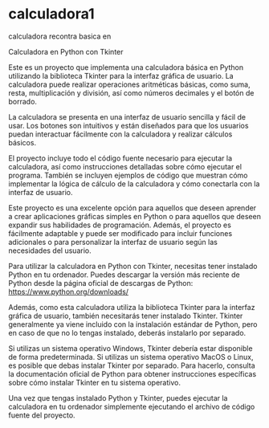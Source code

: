 # calculadora1
calculadora recontra basica en 

Calculadora en Python con Tkinter

Este es un proyecto que implementa una calculadora básica en Python utilizando la biblioteca Tkinter para la interfaz gráfica de usuario. La calculadora puede realizar operaciones aritméticas básicas, como suma, resta, multiplicación y división, así como números decimales y el botón de borrado.

La calculadora se presenta en una interfaz de usuario sencilla y fácil de usar. Los botones son intuitivos y están diseñados para que los usuarios puedan interactuar fácilmente con la calculadora y realizar cálculos básicos.

El proyecto incluye todo el código fuente necesario para ejecutar la calculadora, así como instrucciones detalladas sobre cómo ejecutar el programa. También se incluyen ejemplos de código que muestran cómo implementar la lógica de cálculo de la calculadora y cómo conectarla con la interfaz de usuario.

Este proyecto es una excelente opción para aquellos que deseen aprender a crear aplicaciones gráficas simples en Python o para aquellos que deseen expandir sus habilidades de programación. Además, el proyecto es fácilmente adaptable y puede ser modificado para incluir funciones adicionales o para personalizar la interfaz de usuario según las necesidades del usuario.




Para utilizar la calculadora en Python con Tkinter, necesitas tener instalado Python en tu ordenador. Puedes descargar la versión más reciente de Python desde la página oficial de descargas de Python: https://www.python.org/downloads/

Además, como esta calculadora utiliza la biblioteca Tkinter para la interfaz gráfica de usuario, también necesitarás tener instalado Tkinter. Tkinter generalmente ya viene incluido con la instalación estándar de Python, pero en caso de que no lo tengas instalado, deberás instalarlo por separado.

Si utilizas un sistema operativo Windows, Tkinter debería estar disponible de forma predeterminada. Si utilizas un sistema operativo MacOS o Linux, es posible que debas instalar Tkinter por separado. Para hacerlo, consulta la documentación oficial de Python para obtener instrucciones específicas sobre cómo instalar Tkinter en tu sistema operativo.

Una vez que tengas instalado Python y Tkinter, puedes ejecutar la calculadora en tu ordenador simplemente ejecutando el archivo de código fuente del proyecto.
